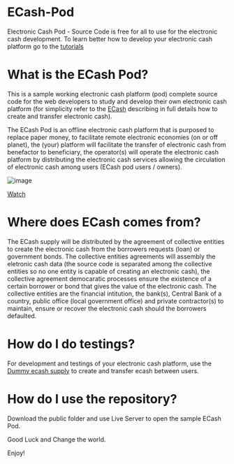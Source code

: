 # ECash-Pod
Electronic Cash Pod - Source Code is free for all to use for the electronic cash development. To learn better how to develop your electronic cash platform go to the [tutorials](https://github.com/VeinSyct/ECash-Tutorial)


# What is the ECash Pod?

This is a sample working electronic cash platform (pod) complete source code for the web developers to study and develop their own electronic cash platform (for simplicity refer to the [ECash](https://github.com/VeinSyct/Electronic-Cash) describing in full details how to create and transfer electronic cash).

The ECash Pod is an offline electronic cash platform that is purposed to replace paper money, to facilitate remote electronic economies (on or off planet), the (your) platform will facilitate the transfer of electronic cash from benefactor to beneficiary, the operator(s) will operate the electronic cash platform by distributing the electronic cash services allowing the circulation of electronic cash among users (ECash pod users / owners). 


![image](https://github.com/user-attachments/assets/381c88a5-4ae4-49df-a260-f37733420e06)

[Watch](https://www.youtube.com/embed/X6d0PaBXBVg)


# Where does ECash comes from?
The ECash supply will be distributed by the agreement of collective entities to create the electronic cash from the borrowers requests (loan) or government bonds. The collective entities agreements will assembly the eletronic cash data (the source code is separated among the collective entities so no one entity is capable of creating an electronic cash), the collective agreement democaratic processes ensure the existence of a certain borrower or bond that gives the value of the electronic cash. The collective entities are the financial intitution, the bank(s), Central Bank of a country, public office (local government office) and private contractor(s) to maintain, ensure or recover the electronic cash should the borrowers defaulted.


# How do I do testings?
For development and testings of your electronic cash platform, use the [Dummy ecash supply](https://ecash-dummy.web.app/) to create and transfer ecash between users.


# How do I use the repository?
Download the public folder and use Live Server to open the sample ECash Pod.


Good Luck and Change the world.

Enjoy!
